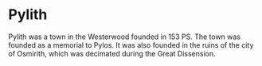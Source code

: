 # Pylith
Pylith was a town in the Westerwood founded in 153 PS. The town was founded as a memorial to Pylos. It was also founded in the ruins of the city of Osmirith, which was decimated during the Great Dissension. 